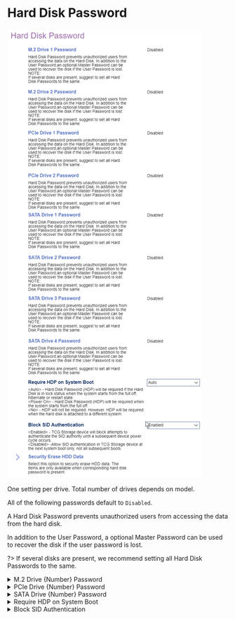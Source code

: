# Hard Disk Password #

![](./img/thinkcenter_hard_disk_password.png)

<!-- MODEL: M70s disabled, M70q, M90 s & q enter -->

One setting per drive. Total number of drives depends on model.

All of the following passwords default to `Disabled`.

A Hard Disk Password prevents unauthorized users from accessing the data from the hard disk.

In addition to the User Password, a optional Master Password can be used to recover the disk if the user password is lost.

?> If several disks are present, we recommend setting all Hard Disk Passwords to the same.


<details><summary>M.2 Drive {Number} Password</summary>

Options:

1. **Disabled** - Default.
1. Single Password
1. Dual Password (Admin + User)

</details>

<details><summary>PCIe Drive {Number} Password</summary>

Options:

1. **Disabled** - Default.
1. Single Password
1. Dual Password (Admin + User)

</details>

<details><summary>SATA Drive {Number} Password</summary>

Options:

1. **Disabled** - Default.
1. Single Password
1. Dual Password (Master + User)

</details>


<details><summary>Require HDP on System Boot</summary>

Hard Disk Password (HDP).

Options:

1.  **Auto** - HDP will be required if the Hard Disk is in lock status when the system starts from the full off, hibernate or restart state. Default.
2.  Power On - HDP will be required when the system starts from the full off or hibernate state.
3.  No - HDP will not be required. However, HDP will be required when the hard disk is attached to a different system.

| WMI Setting name | Values | SVP or SMP Req'd |
|:---|:---|:---|
| RequireHDPonSystemBoot| No, Auto | yes |

</details>

<details><summary>Block SID Authentication</summary>

Options:

1.  **Enabled** - TCG Storage device will block attempts to authenticate the SID authority until a subsequent device power cycle occurs. Default.
2.  Disabled - Allow SID authentication in TCG Storage device at the next system boot only, not all subsequent boots.

| WMI Setting name | Values | SVP or SMP Req'd |
|:---|:---|:---|
| BlockSIDAuthentication |  | yes |

</details>
